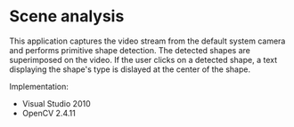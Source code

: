 # Scene analysis 

This application captures the video stream from the default system camera and performs primitive shape detection. The detected shapes are superimposed on the video. If the user clicks on a detected shape, a text displaying the shape's type is dislayed at the center of the shape.

Implementation:
* Visual Studio 2010
* OpenCV 2.4.11
